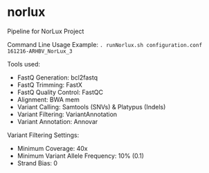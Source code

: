 # norlux

Pipeline for NorLux Project

Command Line Usage Example:
```. runNorlux.sh configuration.conf 161216-ARHBV_NorLux_3```

Tools used:
- FastQ Generation: bcl2fastq
- FastQ Trimming: FastX
- FastQ Quality Control: FastQC
- Alignment: BWA mem
- Variant Calling: Samtools (SNVs) & Platypus (Indels)
- Variant Filtering: VariantAnnotation
- Variant Annotation: Annovar

Variant Filtering Settings:
- Minimum Coverage: 40x
- Minimum Variant Allele Frequency: 10% (0.1)
- Strand Bias: 0
